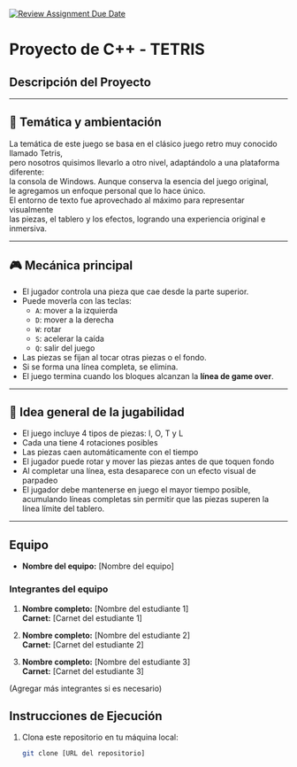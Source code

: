 [![Review Assignment Due Date](https://classroom.github.com/assets/deadline-readme-button-22041afd0340ce965d47ae6ef1cefeee28c7c493a6346c4f15d667ab976d596c.svg)](https://classroom.github.com/a/mi1WNrHU)
# Proyecto de C++ - TETRIS

## Descripción del Proyecto
---

## 🌌 Temática y ambientación

La temática de este juego se basa en el clásico juego retro muy conocido llamado Tetris,  
pero nosotros quisimos llevarlo a otro nivel, adaptándolo a una plataforma diferente:  
la consola de Windows. Aunque conserva la esencia del juego original,  
le agregamos un enfoque personal que lo hace único.  
El entorno de texto fue aprovechado al máximo para representar visualmente  
las piezas, el tablero y los efectos, logrando una experiencia original e inmersiva.

---
## 🎮 Mecánica principal

* El jugador controla una pieza que cae desde la parte superior.
* Puede moverla con las teclas:  
  * `A`: mover a la izquierda  
  * `D`: mover a la derecha  
  * `W`: rotar  
  * `S`: acelerar la caída  
  * `Q`: salir del juego  
* Las piezas se fijan al tocar otras piezas o el fondo.
* Si se forma una línea completa, se elimina.
* El juego termina cuando los bloques alcanzan la **línea de game over**.

---
## 🧠 Idea general de la jugabilidad

* El juego incluye 4 tipos de piezas: I, O, T y L
* Cada una tiene 4 rotaciones posibles
* Las piezas caen automáticamente con el tiempo
* El jugador puede rotar y mover las piezas antes de que toquen fondo
* Al completar una línea, esta desaparece con un efecto visual de parpadeo
* El jugador debe mantenerse en juego el mayor tiempo posible, acumulando líneas completas sin permitir que las piezas superen la línea límite del tablero.

---


## Equipo

- **Nombre del equipo:** [Nombre del equipo]

### Integrantes del equipo

1. **Nombre completo:** [Nombre del estudiante 1]  
   **Carnet:** [Carnet del estudiante 1]

2. **Nombre completo:** [Nombre del estudiante 2]  
   **Carnet:** [Carnet del estudiante 2]

3. **Nombre completo:** [Nombre del estudiante 3]  
   **Carnet:** [Carnet del estudiante 3]

(Agregar más integrantes si es necesario)

## Instrucciones de Ejecución

1. Clona este repositorio en tu máquina local:
   ```bash
   git clone [URL del repositorio]
